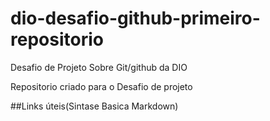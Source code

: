 # dio-desafio-github-primeiro-repositorio
Desafio de Projeto Sobre Git/github da DIO

Repositorio criado para o Desafio de projeto

##Links úteis(Sintase Basica Markdown)
